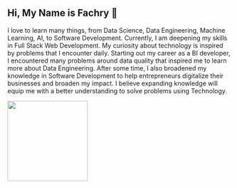 ## Hi, My Name is Fachry 👋
I love to learn many things, from Data Science, Data Engineering, Machine Learning, AI, to Software Development. Currently, I am deepening my skills in Full Stack Web Development. My curiosity about technology is inspired by problems that I encounter daily. Starting out my career as a BI developer, I encountered many problems around data quality that inspired me to learn more about Data Engineering. After some time, I also broadened my knowledge in Software Development to help entrepreneurs digitalize their businesses and broaden my impact.
I believe expanding knowledge will equip me with a better understanding to solve problems using Technology.

<p align="left">
<a href="https://github.com/fachry-isl">
  <img height="180em" src="https://github-readme-stats-eight-theta.vercel.app/api/top-langs/?username=fachry-isl&layout=compact&langs_count=8&theme=algolia&hide=html,jupyter%20notebook,shaderlab"/>
</a>
</p>
